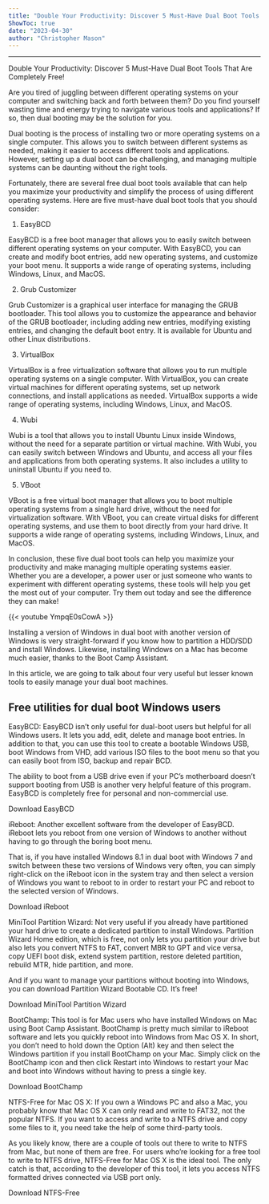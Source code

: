 ```yaml
---
title: "Double Your Productivity: Discover 5 Must-Have Dual Boot Tools That Are Completely Free!"
ShowToc: true 
date: "2023-04-30"
author: "Christopher Mason"
---
```

*****
Double Your Productivity: Discover 5 Must-Have Dual Boot Tools That Are Completely Free!

Are you tired of juggling between different operating systems on your computer and switching back and forth between them? Do you find yourself wasting time and energy trying to navigate various tools and applications? If so, then dual booting may be the solution for you.

Dual booting is the process of installing two or more operating systems on a single computer. This allows you to switch between different systems as needed, making it easier to access different tools and applications. However, setting up a dual boot can be challenging, and managing multiple systems can be daunting without the right tools.

Fortunately, there are several free dual boot tools available that can help you maximize your productivity and simplify the process of using different operating systems. Here are five must-have dual boot tools that you should consider:

1. EasyBCD

EasyBCD is a free boot manager that allows you to easily switch between different operating systems on your computer. With EasyBCD, you can create and modify boot entries, add new operating systems, and customize your boot menu. It supports a wide range of operating systems, including Windows, Linux, and MacOS.

2. Grub Customizer

Grub Customizer is a graphical user interface for managing the GRUB bootloader. This tool allows you to customize the appearance and behavior of the GRUB bootloader, including adding new entries, modifying existing entries, and changing the default boot entry. It is available for Ubuntu and other Linux distributions.

3. VirtualBox

VirtualBox is a free virtualization software that allows you to run multiple operating systems on a single computer. With VirtualBox, you can create virtual machines for different operating systems, set up network connections, and install applications as needed. VirtualBox supports a wide range of operating systems, including Windows, Linux, and MacOS.

4. Wubi

Wubi is a tool that allows you to install Ubuntu Linux inside Windows, without the need for a separate partition or virtual machine. With Wubi, you can easily switch between Windows and Ubuntu, and access all your files and applications from both operating systems. It also includes a utility to uninstall Ubuntu if you need to.

5. VBoot

VBoot is a free virtual boot manager that allows you to boot multiple operating systems from a single hard drive, without the need for virtualization software. With VBoot, you can create virtual disks for different operating systems, and use them to boot directly from your hard drive. It supports a wide range of operating systems, including Windows, Linux, and MacOS.

In conclusion, these five dual boot tools can help you maximize your productivity and make managing multiple operating systems easier. Whether you are a developer, a power user or just someone who wants to experiment with different operating systems, these tools will help you get the most out of your computer. Try them out today and see the difference they can make!

{{< youtube YmpqE0sCowA >}} 



Installing a version of Windows in dual boot with another version of Windows is very straight-forward if you know how to partition a HDD/SDD and install Windows. Likewise, installing Windows on a Mac has become much easier, thanks to the Boot Camp Assistant.
 
In this article, we are going to talk about four very useful but lesser known tools to easily manage your dual boot machines.
 
## Free utilities for dual boot Windows users
 
EasyBCD: EasyBCD isn’t only useful for dual-boot users but helpful for all Windows users. It lets you add, edit, delete and manage boot entries. In addition to that, you can use this tool to create a bootable Windows USB, boot Windows from VHD, add various ISO files to the boot menu so that you can easily boot from ISO, backup and repair BCD.
 









 
The ability to boot from a USB drive even if your PC’s motherboard doesn’t support booting from USB is another very helpful feature of this program. EasyBCD is completely free for personal and non-commercial use.
 
Download EasyBCD
 
iReboot: Another excellent software from the developer of EasyBCD. iReboot lets you reboot from one version of Windows to another without having to go through the boring boot menu.
 
That is, if you have installed Windows 8.1 in dual boot with Windows 7 and switch between these two versions of Windows very often, you can simply right-click on the iReboot icon in the system tray and then select a version of Windows you want to reboot to in order to restart your PC and reboot to the selected version of Windows.
 
Download iReboot
 
MiniTool Partition Wizard: Not very useful if you already have partitioned your hard drive to create a dedicated partition to install Windows. Partition Wizard Home edition, which is free, not only lets you partition your drive but also lets you convert NTFS to FAT, convert MBR to GPT and vice versa, copy UEFI boot disk, extend system partition, restore deleted partition, rebuild MTR, hide partition, and more.
 
And if you want to manage your partitions without booting into Windows, you can download Partition Wizard Bootable CD. It’s free!
 
Download MiniTool Partition Wizard
 
BootChamp: This tool is for Mac users who have installed Windows on Mac using Boot Camp Assistant. BootChamp is pretty much similar to iReboot software and lets you quickly reboot into Windows from Mac OS X. In short, you don’t need to hold down the Option (Alt) key and then select the Windows partition if you install BootChamp on your Mac. Simply click on the BootChamp icon and then click Restart into Windows to restart your Mac and boot into Windows without having to press a single key.
 
Download BootChamp
 
NTFS-Free for Mac OS X: If you own a Windows PC and also a Mac, you probably know that Mac OS X can only read and write to FAT32, not the popular NTFS. If you want to access and write to a NTFS drive and copy some files to it, you need take the help of some third-party tools.
 
As you likely know, there are a couple of tools out there to write to NTFS from Mac, but none of them are free. For users who’re looking for a free tool to write to NTFS drive, NTFS-Free for Mac OS X is the ideal tool. The only catch is that, according to the developer of this tool, it lets you access NTFS formatted drives connected via USB port only.
 
Download NTFS-Free



